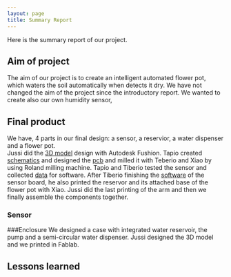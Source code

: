 ```yaml
---
layout: page
title: Summary Report
---
```

Here is the summary report of our project.

## Aim of project

The aim of our project is to create an intelligent automated flower pot, which waters the soil automatically when detects it dry. We have not changed the aim of the project since the introductory report. We wanted to create also our own humidity sensor,


## Final product
We have, 4 parts in our final design: a sensor, a reservior, a water dispenser and a flower pot.   
Jussi did the [3D model](https://github.com/txjt/SmartPot/tree/master/models/Concept2) design with Autodesk Fushion. Tapio created [schematics](https://github.com/txjt/SmartPot/blob/master/SmartPot_schematics.pdf) and designed the [pcb](https://github.com/txjt/SmartPot/blob/master/DigiFab_no_MCU.pdf) and milled it with Teberio and Xiao by using Roland milling machine. Tapio and Tiberio tested the sensor and collected [data](https://github.com/txjt/SmartPot/tree/master/%20osclilloscope) for software. After Tiberio finishing the [software](https://github.com/txjt/SmartPot/tree/master/software) of the sensor board, he also printed the reservor and its attached base of the flower pot with Xiao. Jussi did the last printing of the arm and then we finally assemble the components together.
### Sensor


###Enclosure
 We designed a case with integrated water reservoir, the pump and a semi-circular water dispenser. Jussi designed the 3D model and we printed in Fablab.

## Lessons learned
